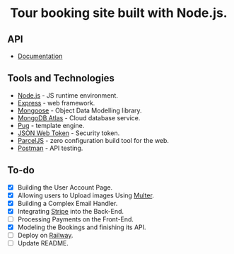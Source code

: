  <h1 align=center>Tour booking site built with Node.js.</h1>

## API

- [Documentation](https://documenter.getpostman.com/view/23913428/2s8Z6u4EzY)

## Tools and Technologies

- [Node.js](https://nodejs.org/en/) - JS runtime environment.
- [Express](http://expressjs.com/) - web framework.
- [Mongoose](https://mongoosejs.com/) - Object Data Modelling library.
- [MongoDB Atlas](https://www.mongodb.com/cloud/atlas) - Cloud database service.
- [Pug](https://pugjs.org/api/getting-started.html) - template engine.
- [JSON Web Token](https://jwt.io/) - Security token.
- [ParcelJS](https://parceljs.org/) - zero configuration build tool for the web.
- [Postman](https://www.getpostman.com/) - API testing.

## To-do

- [X] Building the User Account Page.
- [X] Allowing users to Upload images Using [Multer](https://github.com/expressjs/multer).
- [X] Building a Complex Email Handler.
- [X] Integrating [Stripe](https://stripe.com/) into the Back-End.
- [ ] Processing Payments on the Front-End.
- [X] Modeling the Bookings and finishing its API.
- [ ] Deploy on [Railway](https://railway.app/).
- [ ] Update README.
